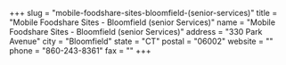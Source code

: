 +++
slug = "mobile-foodshare-sites-bloomfield-(senior-services)"
title = "Mobile Foodshare Sites - Bloomfield (senior Services)"
name = "Mobile Foodshare Sites - Bloomfield (senior Services)"
address = "330 Park Avenue"
city = "Bloomfield"
state = "CT"
postal = "06002"
website = ""
phone = "860-243-8361"
fax = ""
+++
